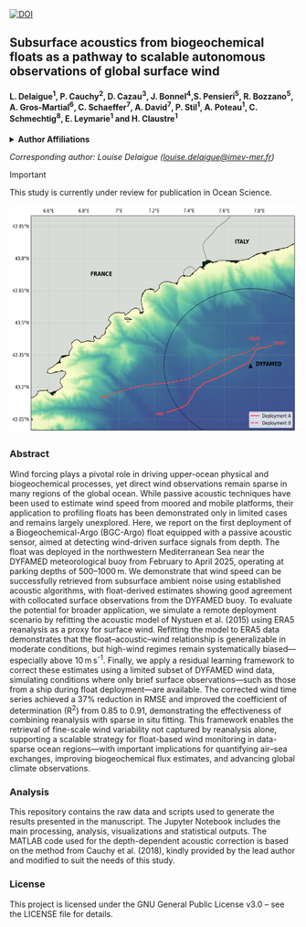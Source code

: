 [![DOI](https://zenodo.org/badge/563245618.svg)](https://zenodo.org/badge/latestdoi/563245618)

## Subsurface acoustics from biogeochemical floats as a pathway to scalable autonomous observations of global surface wind

#### **L. Delaigue<sup>1</sup>\, P. Cauchy<sup>2</sup>, D. Cazau<sup>3</sup>, J. Bonnel<sup>4</sup>,S. Pensieri<sup>5</sup>, R. Bozzano<sup>5</sup>,  A. Gros-Martial<sup>6</sup>,  C. Schaeffer<sup>7</sup>, A. David<sup>7</sup>, P. Stil<sup>1</sup>, A. Poteau<sup>1</sup>, C. Schmechtig<sup>8</sup>, E. Leymarie<sup>1</sup> and H. Claustre<sup>1</sup>**


<details>
<summary><strong>Author Affiliations</strong></summary>
  
<sup>1</sup>Sorbonne Université, CNRS, Laboratoire d'Océanographie de Villefranche, LOV, 06230 Villefranche-sur-Mer, France
  
<sup>2</sup>Institut des sciences de la mer (ISMER), Université du Québec à Rimouski (UQAR), Rimouski, Canada

<sup>3</sup>ENSTA, Lab-STICC, UMR CNRS 6285, Brest, France

<sup>4</sup>Marine Physical Laboratory, Scripps Institution of Oceanography, University of California San Diego, La Jolla, CA, 92093, USA

<sup>5</sup>Institute for the Study of Anthropic Impact and Sustainability in the Marine Environment (IAS), Consiglio Nazionale delle Ricerche (CNR), Genoa, Italy

<sup>6</sup>Centre d’Études Biologiques de Chizé, CNRS, Villiers-en-bois, France

<sup>7</sup>NKE Instrumentation, Hennebont, France

<sup>8</sup>OSU Ecce Terra, UAR 3455, CNRS, Sorbonne Université, Paris Cedex, France




</details>



*Corresponding author: Louise Delaigue ([louise.delaigue@imev-mer.fr](mailto:louise.delaigue@imev-mer.fr))*

> [!IMPORTANT]  
> This study is currently under review for publication in Ocean Science.

<img src="figs/Figure_1.png" width="600" height="400" />

### Abstract
Wind forcing plays a pivotal role in driving upper-ocean physical and biogeochemical processes, yet direct wind observations remain sparse in many regions of the global ocean. While passive acoustic techniques have been used to estimate wind speed from moored and mobile platforms, their application to profiling floats has been demonstrated only in limited cases and remains largely unexplored. Here, we report on the first deployment of a Biogeochemical-Argo (BGC-Argo) float equipped with a passive acoustic sensor, aimed at detecting wind-driven surface signals from depth. The float was deployed in the northwestern Mediterranean Sea near the DYFAMED meteorological buoy from February to April 2025, operating at parking depths of 500–1000 m. We demonstrate that wind speed can be successfully retrieved from subsurface ambient noise using established acoustic algorithms, with float-derived estimates showing good agreement with collocated surface observations from the DYFAMED buoy. To evaluate the potential for broader application, we simulate a remote deployment scenario by refitting the acoustic model of Nystuen et al. (2015) using ERA5 reanalysis as a proxy for surface wind. Refitting the model to ERA5 data demonstrates that the float–acoustic–wind relationship is generalizable in moderate conditions, but high-wind regimes remain systematically biased—especially above 10 m s<sup>-1</sup>. Finally, we apply a residual learning framework to correct these estimates using a limited subset of DYFAMED wind data, simulating conditions where only brief surface observations—such as those from a ship during float deployment—are available. The corrected wind time series achieved a 37% reduction in RMSE and improved the coefficient of determination (R<sup>2</sup>) from 0.85 to 0.91, demonstrating the effectiveness of combining reanalysis with sparse in situ fitting. This framework enables the retrieval of fine-scale wind variability not captured by reanalysis alone, supporting a scalable strategy for float-based wind monitoring in data-sparse ocean regions—with important implications for quantifying air–sea exchanges, improving biogeochemical flux estimates, and advancing global climate observations.


### Analysis
This repository contains the raw data and scripts used to generate the results presented in the manuscript. The Jupyter Notebook includes the main processing, analysis, visualizations and statistical outputs. The MATLAB code used for the depth-dependent acoustic correction is based on the method from Cauchy et al. (2018), kindly provided by the lead author and modified to suit the needs of this study.

### License
This project is licensed under the GNU General Public License v3.0 – see the LICENSE file for details.


